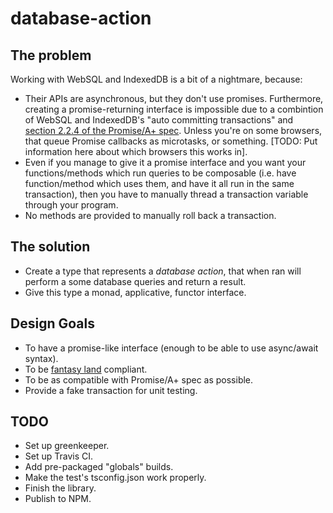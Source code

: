 # database-action

## The problem

Working with WebSQL and IndexedDB is a bit of a nightmare, because:
    
* Their APIs are asynchronous, but they don't use promises. Furthermore, creating a promise-returning interface is impossible due to a combintion of WebSQL and IndexedDB's "auto committing transactions" and [section 2.2.4 of the Promise/A+ spec][promise-violation]. Unless you're on some browsers, that queue Promise callbacks as microtasks, or something. [TODO: Put information here about which browsers this works in].
* Even if you manage to give it a promise interface and you want your functions/methods which run queries to be composable (i.e. have function/method which uses them, and have it all run in the same transaction), then you have to manually thread a transaction variable through your program.
* No methods are provided to manually roll back a transaction.

## The solution

* Create a type that represents a _database action_, that when ran will perform a some database queries and return a result.
* Give this type a monad, applicative, functor interface.


## Design Goals

* To have a promise-like interface (enough to be able to use async/await syntax).
* To be [fantasy land][fantasy-land] compliant.
* To be as compatible with Promise/A+ spec as possible.
* Provide a fake transaction for unit testing.

## TODO

* Set up greenkeeper.
* Set up Travis CI.
* Add pre-packaged "globals" builds.
* Make the test's tsconfig.json work properly.
* Finish the library.
* Publish to NPM.

[promise-violation]: https://promisesaplus.com/#point-34
[fantasy-land]: https://github.com/fantasyland/fantasy-land